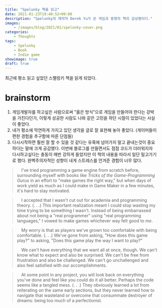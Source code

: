 ```yaml
---
title: "Spelunky 책을 읽고"
date: 2021-01-23T19:40:52+09:00
description: "Spelunky의 제작자 Derek Yu가 쓴 게임과 동명의 책의 감상평이다."
images:
    - /images/blog/2021/01/spelunky-cover.png
categories:
    - Thoughts
tags:
    - Spelunky
    - Book
    - Indie game
showimage: true
draft: true
---
```


최근에 평소 읽고 싶었던 스펠렁키 책을 읽게 되었다.

<!--more-->

# brainstorm

1. 게임개발자를 하고싶은 사람으로써 "옳은 방식"으로 게임을 만들어야 한다는 강박을 가진다던가, 이렇게 성공한 사람도 나와 같은 고민을 하던 시절이 있었다는 사실이 좋았다.
2. 내가 평소에 막연하게 가지고 있던 생각을 글로 잘 표현해 놓아 좋았다. (게이머들이 편한 경험을 추구함에 따른 단점들)
3. 다시시작하면 훨씬 잘 할 수 있을 것 같다는 유혹에 넘어가지 말고 끝내는것이 중요하다는 말에 크게 공감했다. 이번에 블로그를 만들면서도 점점 코드가 더러워지자 다시하고싶다는 충동이 매번 강하게 들었지만 이 책의 내용을 따라서 일단 밀고가기로 했다. 완벽주의자적인 성향이 내게 스트레스를 안겨준 경험이 너무 많다.

> &emsp;I've tried programming a game engine from scratch before, surrounding myself with books like *Tricks of the Game-Programming Gurus* in an effort to "make games the right way," but when days of work yield as much as I could make in Game Maker in a few minutes, it's hard to stay motivated.

> &emsp;I accepted that I wasn't cut out for academia and programming theory. (. . .) This important realization meant I could stop wasting my time trying to be something I wasn't. Instead of being embarrassed about not being a "real programmer" using "real programming languages," I vowed to make games whichever way felt good to *me*.

> &emsp;My worry is that as players we've grown too comfortable with being comfortable. (. . .) We've gone from asking, "How does this game play?" to asking, "Does this game play the way I want to play?"  
>  
> &emsp;We can't have everything that we want all at once, though. We can't know what to expect and also be surprised. We can't be free from frustration and also be challenged. We can't go unchallenged and also feel satisfied with our accomplishments.

> &emsp;At some point in any project, you will look back on everything you've done and feel like you could do it all better. Perhaps the code seems like a tangled mess. (. . .) They obviously learned a lot from reiterating on the same early sections, but they never learned how to navigate that wasteland or overcome that consummate destroyer of dreams: being too much of a perfectionist.